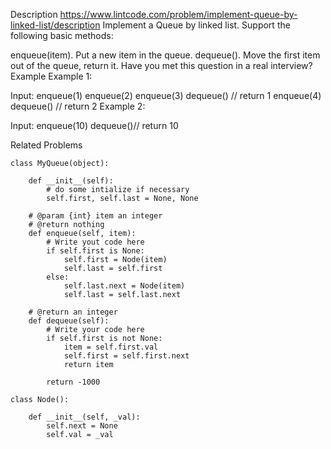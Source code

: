 Description
https://www.lintcode.com/problem/implement-queue-by-linked-list/description
Implement a Queue by linked list. Support the following basic methods:

enqueue(item). Put a new item in the queue.
dequeue(). Move the first item out of the queue, return it.
Have you met this question in a real interview?  
Example
Example 1:

Input:
enqueue(1)
enqueue(2)
enqueue(3)
dequeue() // return 1
enqueue(4)
dequeue() // return 2
Example 2:

Input:
enqueue(10)
dequeue()// return 10

Related Problems
```
class MyQueue(object):

    def __init__(self):
        # do some intialize if necessary
        self.first, self.last = None, None

    # @param {int} item an integer
    # @return nothing
    def enqueue(self, item):
        # Write yout code here
        if self.first is None:
            self.first = Node(item)
            self.last = self.first
        else:
            self.last.next = Node(item)
            self.last = self.last.next

    # @return an integer
    def dequeue(self):
        # Write your code here
        if self.first is not None:
            item = self.first.val
            self.first = self.first.next
            return item

        return -1000

class Node():

    def __init__(self, _val):
        self.next = None
        self.val = _val
```
